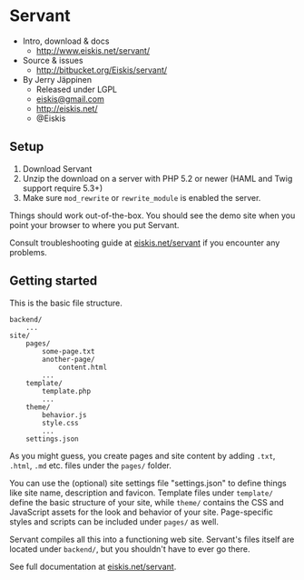 
# Servant

- Intro, download & docs
	- http://www.eiskis.net/servant/
- Source & issues
	- http://bitbucket.org/Eiskis/servant/
- By Jerry Jäppinen
	- Released under LGPL
	- eiskis@gmail.com
	- http://eiskis.net/
	- @Eiskis



## Setup

1. Download Servant
2. Unzip the download on a server with PHP 5.2 or newer (HAML and Twig support require 5.3+)
3. Make sure `mod_rewrite` or `rewrite_module` is enabled the server.

Things should work out-of-the-box. You should see the demo site when you point your browser to where you put Servant.

Consult troubleshooting guide at [eiskis.net/servant](http://eiskis.net/servant/site/get-started/installation/) if you encounter any problems.



## Getting started

This is the basic file structure.

	backend/
		...
	site/
		pages/
			some-page.txt
			another-page/
				content.html
			...
		template/
			template.php
			...
		theme/
			behavior.js
			style.css
			...
		settings.json

As you might guess, you create pages and site content by adding `.txt`, `.html`, `.md` etc. files under the `pages/` folder.

You can use the (optional) site settings file "settings.json" to define things like site name, description and favicon. Template files under `template/` define the basic structure of your site, while `theme/` contains the CSS and JavaScript assets for the look and behavior of your site. Page-specific styles and scripts can be included under `pages/` as well.

Servant compiles all this into a functioning web site. Servant's files itself are located under `backend/`, but you shouldn't have to ever go there.

See full documentation at [eiskis.net/servant](http://www.eiskis.net/servant/).
